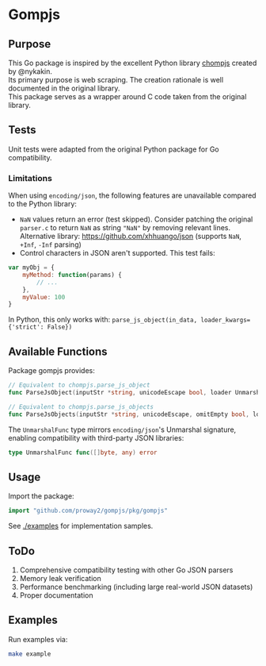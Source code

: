 # Gompjs

## Purpose

This Go package is inspired by the excellent Python library [chompjs](https://github.com/Nykakin/chompjs) created by @nykakin.  
Its primary purpose is web scraping. The creation rationale is well documented in the original library.  
This package serves as a wrapper around C code taken from the original library.

## Tests

Unit tests were adapted from the original Python package for Go compatibility.

### Limitations

When using `encoding/json`, the following features are unavailable compared to the Python library:

* `NaN` values return an error (test skipped). Consider patching the original `parser.c` to return `NaN` as string `"NaN"` by removing relevant lines.  
  Alternative library: https://github.com/xhhuango/json (supports `NaN`, `+Inf`, `-Inf` parsing)
* Control characters in JSON aren't supported. This test fails:

```javascript
var myObj = {
    myMethod: function(params) {
        // ...
    },
    myValue: 100
}
```

In Python, this only works with: `parse_js_object(in_data, loader_kwargs={'strict': False})`

## Available Functions

Package gompjs provides:

```go
// Equivalent to chompjs.parse_js_object
func ParseJsObject(inputStr *string, unicodeEscape bool, loader UnmarshalFunc) (any, error)

// Equivalent to chompjs.parse_js_objects
func ParseJsObjects(inputStr *string, unicodeEscape, omitEmpty bool, loader UnmarshalFunc) (<-chan any, <-chan error)
```

The `UnmarshalFunc` type mirrors `encoding/json`'s Unmarshal signature, enabling compatibility with third-party JSON libraries:

```go
type UnmarshalFunc func([]byte, any) error
```

## Usage

Import the package:

```go
import "github.com/proway2/gompjs/pkg/gompjs"
```

See [./examples](./examples/) for implementation samples.

## ToDo

1. Comprehensive compatibility testing with other Go JSON parsers
2. Memory leak verification
3. Performance benchmarking (including large real-world JSON datasets)
4. Proper documentation

## Examples

Run examples via:

```bash
make example
```
